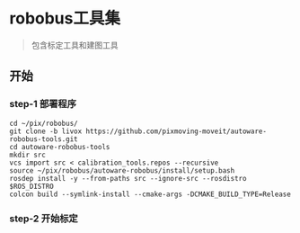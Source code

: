 
# robobus工具集
> 包含标定工具和建图工具

## 开始
### step-1 部署程序
```shell
cd ~/pix/robobus/
git clone -b livox https://github.com/pixmoving-moveit/autoware-robobus-tools.git
cd autoware-robobus-tools 
mkdir src
vcs import src < calibration_tools.repos --recursive
source ~/pix/robobus/autoware-robobus/install/setup.bash
rosdep install -y --from-paths src --ignore-src --rosdistro $ROS_DISTRO
colcon build --symlink-install --cmake-args -DCMAKE_BUILD_TYPE=Release
```

### step-2 开始标定